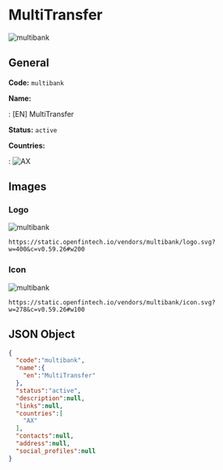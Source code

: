 
# MultiTransfer 
![multibank](https://static.openfintech.io/vendors/multibank/logo.svg?w=400&c=v0.59.26#w200)  

## General 
 
**Code:** `multibank` 
 
**Name:** 
 
:	[EN] MultiTransfer 
 
**Status:** `active` 
 
 
**Countries:** 
 
:	![AX](https://cdnjs.cloudflare.com/ajax/libs/flag-icon-css/3.3.0/flags/4x3/ax.svg#w24)  

## Images 

### Logo 
 
![multibank](https://static.openfintech.io/vendors/multibank/logo.svg?w=400&c=v0.59.26#w200)  

```
https://static.openfintech.io/vendors/multibank/logo.svg?w=400&c=v0.59.26#w200
```  

### Icon 
 
![multibank](https://static.openfintech.io/vendors/multibank/icon.svg?w=278&c=v0.59.26#w100)  

```
https://static.openfintech.io/vendors/multibank/icon.svg?w=278&c=v0.59.26#w100
```  

## JSON Object 

```json
{
  "code":"multibank",
  "name":{
    "en":"MultiTransfer"
  },
  "status":"active",
  "description":null,
  "links":null,
  "countries":[
    "AX"
  ],
  "contacts":null,
  "address":null,
  "social_profiles":null
}
```  

